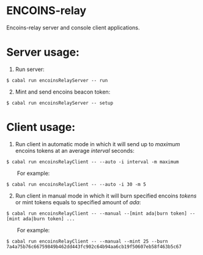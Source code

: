 # ENCOINS-relay

Encoins-relay server and console client applications.

# Server usage:

1. Run server:</br>
```console
$ cabal run encoinsRelayServer -- run
```

2. Mint and send encoins beacon token:</br>
```console
$ cabal run encoinsRelayServer -- setup
```

# Client usage:

1. Run client in automatic mode in which it will send up to *maximum* encoins tokens at an average *interval* seconds:</br>
```console
$ cabal run encoinsRelayClient -- --auto -i interval -m maximum
```
&emsp;&emsp;For example:
```console
$ cabal run encoinsRelayClient -- --auto -i 30 -m 5
```

2. Run client in manual mode in which it will burn specified encoins *tokens* or mint tokens equals to specified amount of *ada*:</br>
```console
$ cabal run encoinsRelayClient -- --manual --[mint ada|burn token] --[mint ada|burn token] ...
```
&emsp;&emsp;For example:
```console
$ cabal run encoinsRelayClient -- --manual --mint 25 --burn 7a4a75b76c66759849b462dd443fc902c64b94aa6cb19f50607eb58f463b5c67
```
